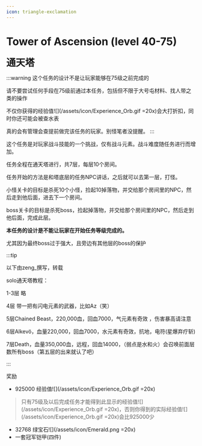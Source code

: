 ```yaml
---
icon: triangle-exclamation
---
```



# Tower of Ascension (level 40-75)
<span style="font-size: 25px;">**通天塔**</span>

:::warning
这个任务的设计不是让玩家能够在75级之前完成的

请不要尝试任何手段在75级前通过本任务，包括但不限于大号屯材料、找人带之类的操作

不仅你获得的经验值![](/assets/icon/Experience_Orb.gif =20x)会大打折扣，同时你还可能会被查水表

真的会有管理会查提前做完该任务的玩家。别怪笔者没提醒。
:::

这个任务是对玩家战斗技能的一个挑战，仅有战斗元素。战斗难度随任务进行而增加。

任务全程在通天塔进行，共7层，每层10个房间。

任务开始的方法是和塔底层的任务NPC讲话，之后就可以去第一层，打怪。

小怪关卡的目标是杀死10个小怪，捡起10掉落物，并交给那个房间里的NPC，然后走到他后面，进去下一个房间。

boss关卡的目标是杀死boss，捡起掉落物，并交给那个房间里的NPC，然后走到他后面，完成此层。

**本任务的设计是不能让玩家在开始任务等级完成的。**

尤其因为最终boss过于强大，且旁边有其他层的boss的保护


:::tip

以下由zeng_撰写，转载

solo通天塔教程：

1-3层   略

4层 带一把有闪电元素的武器，比如Az（笑）

5层Chained Beast，220,000血，回血7000，气元素有奇效 ，伤害暴高请注意

6层Alkevö，血量220,000，回血7000，水元素有奇效，抗地，电符(星爆弃疗斩)

7层Death，血量350,000血，远程，回血14000，（弱点是水和火）会召唤前面层数所有boss（第五层的出来就认了吧）

:::

奖励
+ 925000 经验值![](/assets/icon/Experience_Orb.gif =20x)
>只有75级及以后完成任务才能得到此显示的经验值![](/assets/icon/Experience_Orb.gif =20x)，否则你得到的实际经验值![](/assets/icon/Experience_Orb.gif =20x)会比925000少
+ 32768 绿宝石![](/assets/icon/Emerald.png =20x)
+ 一套冠军铠甲(四件)

